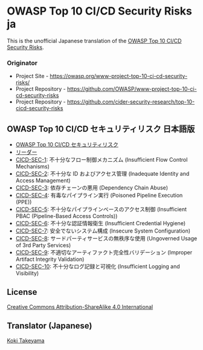 # OWASP Top 10 CI/CD Security Risks ja

This is the unofficial Japanese translation of the [OWASP Top 10 CI/CD Security Risks](https://github.com/OWASP/www-project-top-10-ci-cd-security-risks).

### Originator

- Project Site - <https://owasp.org/www-project-top-10-ci-cd-security-risks/>
- Project Repository - <https://github.com/OWASP/www-project-top-10-ci-cd-security-risks>
- Project Repository - <https://github.com/cider-security-research/top-10-cicd-security-risks>

## OWASP Top 10 CI/CD セキュリティリスク 日本語版

* [OWASP Top 10 CI/CD セキュリティリスク](Document/index.md)
* [リーダー](Document/leaders.md)
* [CICD-SEC-1](Document/CICD-SEC-01-Insufficient-Flow-Control-Mechanisms.md): 不十分なフロー制御メカニズム (Insufficient Flow Control Mechanisms)
* [CICD-SEC-2](Document/CICD-SEC-02-Inadequate-Identity-And-Access-Management.md): 不十分な ID およびアクセス管理 (Inadequate Identity and Access Management)
* [CICD-SEC-3](Document/CICD-SEC-03-Dependency-Chain-Abuse.md): 依存チェーンの悪用 (Dependency Chain Abuse)
* [CICD-SEC-4](Document/CICD-SEC-04-Poisoned-Pipeline-Execution.md): 有毒なパイプライン実行 (Poisoned Pipeline Execution (PPE))
* [CICD-SEC-5](Document/CICD-SEC-05-Insufficient-PBAC.md): 不十分なパイプラインベースのアクセス制御 (Insufficient PBAC (Pipeline-Based Access Controls))
* [CICD-SEC-6](Document/CICD-SEC-06-Insufficient-Credential-Hygiene.md): 不十分な認証情報衛生 (Insufficient Credential Hygiene)
* [CICD-SEC-7](Document/CICD-SEC-07-Insecure-System-Configuration.md): 安全でないシステム構成 (Insecure System Configuration)
* [CICD-SEC-8](Document/CICD-SEC-08-Ungoverned-Usage-of-3rd-Party-Services.md): サードパーティサービスの無秩序な使用 (Ungoverned Usage of 3rd Party Services)
* [CICD-SEC-9](Document/CICD-SEC-09-Improper-Artifact-Integrity-Validation.md): 不適切なアーティファクト完全性バリデーション (Improper Artifact Integrity Validation)
* [CICD-SEC-10](Document/CICD-SEC-10-Insufficient-Logging-And-Visibility.md): 不十分なログ記録と可視化 (Insufficient Logging and Visibility)

## License

[Creative Commons Attribution-ShareAlike 4.0 International](https://creativecommons.org/licenses/by-sa/4.0/)

## Translator (Japanese)

[Koki Takeyama](https://github.com/coky-t)
